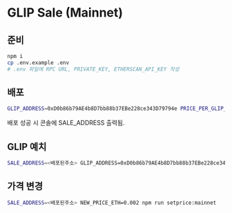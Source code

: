 # GLIP Sale (Mainnet)

## 준비
```bash
npm i
cp .env.example .env
# .env 파일에 RPC URL, PRIVATE_KEY, ETHERSCAN_API_KEY 작성
```

## 배포
```bash
GLIP_ADDRESS=0xD0b86b79AE4b8D7bb88b37EBe228ce343D79794e PRICE_PER_GLIP_ETH=0.001 npm run deploy:mainnet
```

배포 성공 시 콘솔에 SALE_ADDRESS 출력됨.

## GLIP 예치
```bash
SALE_ADDRESS=<배포된주소> GLIP_ADDRESS=0xD0b86b79AE4b8D7bb88b37EBe228ce343D79794e FUND_AMOUNT=10000 npm run fund:mainnet
```

## 가격 변경
```bash
SALE_ADDRESS=<배포된주소> NEW_PRICE_ETH=0.002 npm run setprice:mainnet
```
